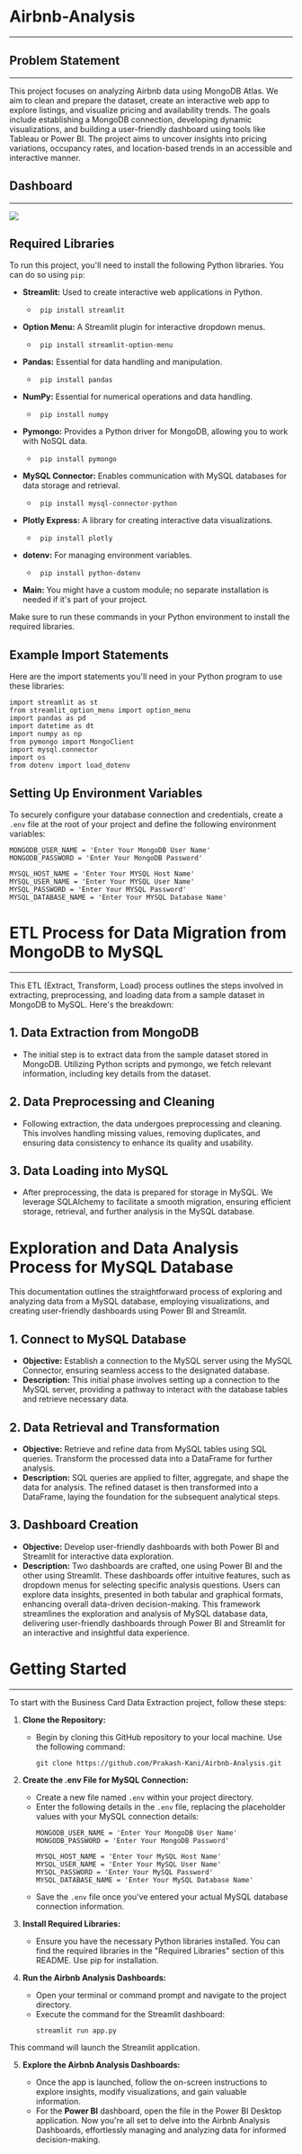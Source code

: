 # Airbnb-Analysis
___

## Problem Statement
___

This project focuses on analyzing Airbnb data using MongoDB Atlas. We aim to clean and prepare the dataset, create an interactive web app to explore listings, and visualize pricing and availability trends. The goals include establishing a MongoDB connection, developing dynamic visualizations, and building a user-friendly dashboard using tools like Tableau or Power BI. The project aims to uncover insights into pricing variations, occupancy rates, and location-based trends in an accessible and interactive manner.


## Dashboard
___
![](https://github.com/Prakash-Kani/Airbnb-Analysis/blob/main/Dashboard_image.jpg)

## Required Libraries

To run this project, you'll need to install the following Python libraries. You can do so using `pip`:

- **Streamlit:** Used to create interactive web applications in Python.
   -      pip install streamlit
- **Option Menu:** A Streamlit plugin for interactive dropdown menus.
   -      pip install streamlit-option-menu
- **Pandas:** Essential for data handling and manipulation.
   -      pip install pandas
- **NumPy:** Essential for numerical operations and data handling.
   -      pip install numpy
- **Pymongo:** Provides a Python driver for MongoDB, allowing you to work with NoSQL data.
   -      pip install pymongo
- **MySQL Connector:** Enables communication with MySQL databases for data storage and retrieval.
   -      pip install mysql-connector-python
- **Plotly Express:** A library for creating interactive data visualizations.
   -      pip install plotly
- **dotenv:** For managing environment variables.
   -      pip install python-dotenv
- **Main:** You might have a custom module; no separate installation is needed if it's part of your project.

Make sure to run these commands in your Python environment to install the required libraries.


## Example Import Statements

Here are the import statements you'll need in your Python program to use these libraries:

```
import streamlit as st
from streamlit_option_menu import option_menu
import pandas as pd
import datetime as dt
import numpy as np
from pymongo import MongoClient 
import mysql.connector
import os
from dotenv import load_dotenv
```

## Setting Up Environment Variables

To securely configure your database connection and credentials, create a `.env` file at the root of your project and define the following environment variables:

```
MONGODB_USER_NAME = 'Enter Your MongoDB User Name'
MONGODB_PASSWORD = 'Enter Your MongoDB Password'

MYSQL_HOST_NAME = 'Enter Your MYSQL Host Name'
MYSQL_USER_NAME = 'Enter Your MYSQL User Name'
MYSQL_PASSWORD = 'Enter Your MYSQL Password'
MYSQL_DATABASE_NAME = 'Enter Your MYSQL Database Name'
```


# ETL Process for Data Migration from MongoDB to MySQL
___

This ETL (Extract, Transform, Load) process outlines the steps involved in extracting, preprocessing, and loading data from a sample dataset in MongoDB to MySQL. Here's the breakdown:

## 1. Data Extraction from MongoDB
- The initial step is to extract data from the sample dataset stored in MongoDB. Utilizing Python scripts and pymongo, we fetch relevant information, including key details from the dataset.

## 2. Data Preprocessing and Cleaning
- Following extraction, the data undergoes preprocessing and cleaning. This involves handling missing values, removing duplicates, and ensuring data consistency to enhance its quality and usability.

## 3. Data Loading into MySQL
- After preprocessing, the data is prepared for storage in MySQL. We leverage SQLAlchemy to facilitate a smooth migration, ensuring efficient storage, retrieval, and further analysis in the MySQL database.


# Exploration and Data Analysis Process for MySQL Database
This documentation outlines the straightforward process of exploring and analyzing data from a MySQL database, employing visualizations, and creating user-friendly dashboards using Power BI and Streamlit.

## 1. Connect to MySQL Database
- **Objective:** Establish a connection to the MySQL server using the MySQL Connector, ensuring seamless access to the designated database.
- **Description:** This initial phase involves setting up a connection to the MySQL server, providing a pathway to interact with the database tables and retrieve necessary data.

## 2. Data Retrieval and Transformation
- **Objective:** Retrieve and refine data from MySQL tables using SQL queries. Transform the processed data into a DataFrame for further analysis.
- **Description:** SQL queries are applied to filter, aggregate, and shape the data for analysis. The refined dataset is then transformed into a DataFrame, laying the foundation for the subsequent analytical steps.

## 3. Dashboard Creation
- **Objective:** Develop user-friendly dashboards with both Power BI and Streamlit for interactive data exploration.
- **Description:** Two dashboards are crafted, one using Power BI and the other using Streamlit. These dashboards offer intuitive features, such as dropdown menus for selecting specific analysis questions. Users can explore data insights, presented in both tabular and graphical formats, enhancing overall data-driven decision-making.
This framework streamlines the exploration and analysis of MySQL database data, delivering user-friendly dashboards through Power BI and Streamlit for an interactive and insightful data experience.


# Getting Started
___

To start with the Business Card Data Extraction project, follow these steps:

1. **Clone the Repository:**
   - Begin by cloning this GitHub repository to your local machine. Use the following command:
     ```
     git clone https://github.com/Prakash-Kani/Airbnb-Analysis.git
     ```

2. **Create the .env File for MySQL Connection:**
   - Create a new file named `.env` within your project directory.
   - Enter the following details in the `.env` file, replacing the placeholder values with your MySQL connection details:
     ```
     MONGODB_USER_NAME = 'Enter Your MongoDB User Name'
     MONGODB_PASSWORD = 'Enter Your MongoDB Password'

     MYSQL_HOST_NAME = 'Enter Your MySQL Host Name'
     MYSQL_USER_NAME = 'Enter Your MySQL User Name'
     MYSQL_PASSWORD = 'Enter Your MySQL Password'
     MYSQL_DATABASE_NAME = 'Enter Your MySQL Database Name'
     ```
   - Save the `.env` file once you've entered your actual MySQL database connection information.

3. **Install Required Libraries:**
   - Ensure you have the necessary Python libraries installed. You can find the required libraries in the "Required Libraries" section of this README. Use pip for installation.

4. **Run the Airbnb Analysis Dashboards:**

   - Open your terminal or command prompt and navigate to the project directory.
   - Execute the command for the Streamlit dashboard:
     ```
     streamlit run app.py
     ```
This command will launch the Streamlit application.

5. **Explore the Airbnb Analysis Dashboards:**

   - Once the app is launched, follow the on-screen instructions to explore insights, modify visualizations, and gain valuable information.
   - For the **Power BI** dashboard, open the file in the Power BI Desktop application.
Now you're all set to delve into the Airbnb Analysis Dashboards, effortlessly managing and analyzing data for informed decision-making.

